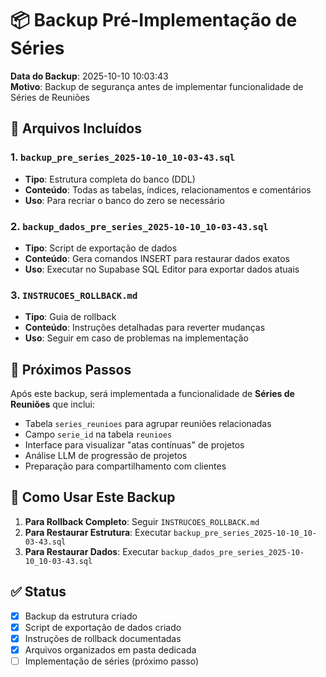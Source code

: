 # 📦 Backup Pré-Implementação de Séries

**Data do Backup**: 2025-10-10 10:03:43  
**Motivo**: Backup de segurança antes de implementar funcionalidade de Séries de Reuniões

## 📁 Arquivos Incluídos

### 1. `backup_pre_series_2025-10-10_10-03-43.sql`
- **Tipo**: Estrutura completa do banco (DDL)
- **Conteúdo**: Todas as tabelas, índices, relacionamentos e comentários
- **Uso**: Para recriar o banco do zero se necessário

### 2. `backup_dados_pre_series_2025-10-10_10-03-43.sql`
- **Tipo**: Script de exportação de dados
- **Conteúdo**: Gera comandos INSERT para restaurar dados exatos
- **Uso**: Executar no Supabase SQL Editor para exportar dados atuais

### 3. `INSTRUCOES_ROLLBACK.md`
- **Tipo**: Guia de rollback
- **Conteúdo**: Instruções detalhadas para reverter mudanças
- **Uso**: Seguir em caso de problemas na implementação

## 🚀 Próximos Passos

Após este backup, será implementada a funcionalidade de **Séries de Reuniões** que inclui:

- Tabela `series_reunioes` para agrupar reuniões relacionadas
- Campo `serie_id` na tabela `reunioes`
- Interface para visualizar "atas contínuas" de projetos
- Análise LLM de progressão de projetos
- Preparação para compartilhamento com clientes

## 🔄 Como Usar Este Backup

1. **Para Rollback Completo**: Seguir `INSTRUCOES_ROLLBACK.md`
2. **Para Restaurar Estrutura**: Executar `backup_pre_series_2025-10-10_10-03-43.sql`
3. **Para Restaurar Dados**: Executar `backup_dados_pre_series_2025-10-10_10-03-43.sql`

## ✅ Status

- [x] Backup da estrutura criado
- [x] Script de exportação de dados criado
- [x] Instruções de rollback documentadas
- [x] Arquivos organizados em pasta dedicada
- [ ] Implementação de séries (próximo passo)
